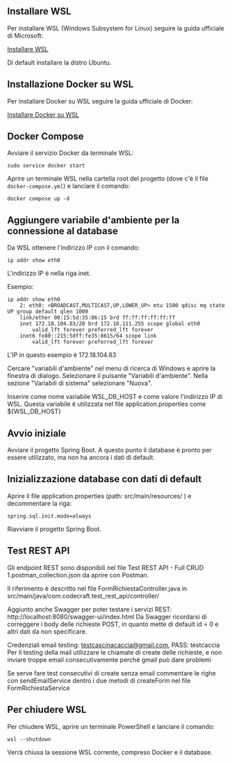 ## Installare WSL

Per installare WSL (Windows Subsystem for Linux) seguire la guida ufficiale di Microsoft:

   [Installare WSL](https://docs.microsoft.com/it-it/windows/wsl/install)

Di default installare la distro Ubuntu.

## Installazione Docker su WSL

Per installare Docker su WSL seguire la guida ufficiale di Docker:

   [Installare Docker su WSL](https://docs.docker.com/engine/install/ubuntu/)

## Docker Compose

Avviare il servizio Docker da terminale WSL:

   ```
   sudo service docker start
   ```

Aprire un terminale WSL nella cartella root del progetto (dove c'è il file `docker-compose.yml`) e lanciare il comando:

   ```
   docker compose up -d
   ```

## Aggiungere variabile d'ambiente per la connessione al database

Da WSL ottenere l'indirizzo IP con il comando:

   ```
   ip addr show eth0
   ```

L'indirizzo IP è nella riga inet.

Esempio:

    ip addr show eth0
        2: eth0: <BROADCAST,MULTICAST,UP,LOWER_UP> mtu 1500 qdisc mq state UP group default qlen 1000
        link/ether 00:15:5d:35:86:15 brd ff:ff:ff:ff:ff:ff
        inet 172.18.104.83/20 brd 172.18.111.255 scope global eth0
            valid_lft forever preferred_lft forever
        inet6 fe80::215:5dff:fe35:8615/64 scope link
            valid_lft forever preferred_lft forever

L'IP in questo esempio è 172.18.104.83

Cercare "variabili d'ambiente" nel menu di ricerca di Windows e aprire la finestra di dialogo.
Selezionare il pulsante "Variabili d'ambiente".
Nella sezione "Variabili di sistema" selezionare "Nuova".

Inserire come nome variabile WSL_DB_HOST e come valore l'indirizzo IP di WSL.
Questa variabile è utilizzata nel file application.properties come ${WSL_DB_HOST}

## Avvio iniziale

Avviare il progetto Spring Boot.
A questo punto il database è pronto per essere utilizzato, ma non ha ancora i dati di default.


## Inizializzazione database con dati di default

Aprire il file application.properties (path: src/main/resources/ ) e decommentare la riga:

   ```
   spring.sql.init.mode=always
   ```

Riavviare il progetto Spring Boot.

## Test REST API

Gli endpoint REST sono disponibili nel file Test REST API - Full CRUD 1.postman_collection.json da aprire con Postman.

Il riferimento è descritto nel file FormRichiestaController.java in src/main/java/com.codecraft.test_rest_api/controller/

Aggiunto anche Swagger per poter testare i servizi REST: http://localhost:8080/swagger-ui/index.html
Da Swagger ricordarsi di correggere i body delle richieste POST, in quanto mette di default id = 0 e altri dati da non specificare.

Credenziali email testing: testcascinacaccia@gmail.com,
PASS: testcaccia 
Per il testing della mail utilizzare le chiamate di create delle richieste, e non inviare troppe email consecutivamente perchè gmail può dare problemi

Se serve fare test consecutivi di create senza email commentare le righe con sendEmailService dentro i due metodi di createForm nel file FormRichiestaService
## Per chiudere WSL

Per chiudere WSL, aprire un terminale PowerShell e lanciare il comando:

   ```
   wsl --shutdown
   ```

Verrà chiusa la sessione WSL corrente, compreso Docker e il database.